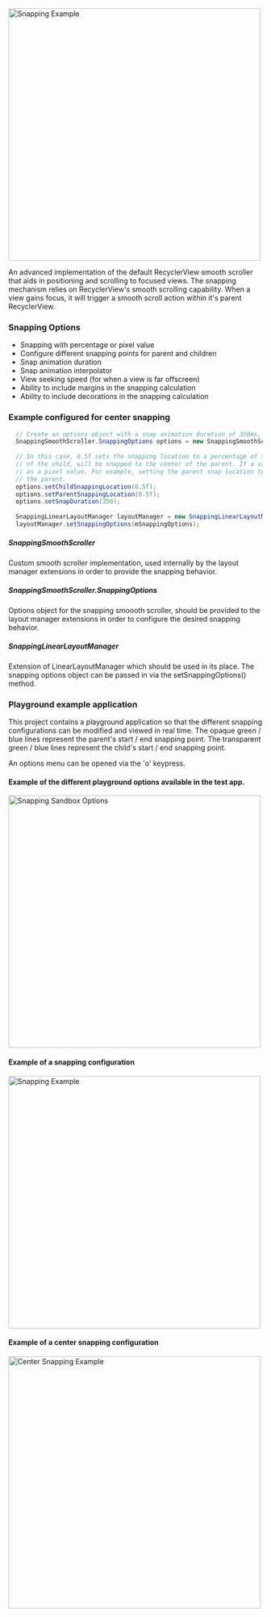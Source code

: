 <img src="https://i.imgur.com/DRDsMGW.gif" alt="Snapping Example" width="500">

An advanced implementation of the default RecyclerView smooth scroller that aids in
positioning and scrolling to focused views. The snapping mechanism relies on RecyclerView's smooth scrolling capability. When a view gains focus, it will trigger a smooth scroll action within it's parent RecyclerView. 

### Snapping Options
- Snapping with percentage or pixel value
- Configure different snapping points for parent and children
- Snap animation duration
- Snap animation interpolator
- View seeking speed (for when a view is far offscreen)
- Ability to include margins in the snapping calculation
- Ability to include decorations in the snapping calculation

### Example configured for center snapping
```java
  // Create an options object with a snap animation duration of 350ms, and snap points configured to the center of the screen
  SnappingSmoothScroller.SnappingOptions options = new SnappingSmoothScroller.SnappingOptions();
  
  // In this case, 0.5f sets the snapping location to a percentage of the parent / children. Since both are set to 50%, the center
  // of the child, will be snapped to the center of the parent. If a value greater than 1.0 is used here, it will be calculated
  // as a pixel value. For example, setting the parent snap location to 150 would make the center of the child snap to 150px into
  // the parent.
  options.setChildSnappingLocation(0.5f);
  options.setParentSnappingLocation(0.5f);
  options.setSnapDuration(350);
  
  SnappingLinearLayoutManager layoutManager = new SnappingLinearLayoutManager(this, LinearLayoutManager.HORIZONTAL, false);
  layoutManager.setSnappingOptions(mSnappingOptions);
```
##### SnappingSmoothScroller
Custom smooth scroller implementation, used internally by the layout manager extensions in order to provide the snapping behavior.

##### SnappingSmoothScroller.SnappingOptions
Options object for the snapping smoooth scroller, should be provided to the layout manager extensions in order to configure the desired snapping behavior.

##### SnappingLinearLayoutManager
Extension of LinearLayoutManager which should be used in its place. The snapping options object can be passed in via the setSnappingOptions() method. 

### Playground example application
This project contains a playground application so that the different snapping configurations can be modified and viewed in real time. The opaque green / blue lines represent the parent's start / end snapping point. The transparent green / blue lines represent the child's start / end snapping point.

An options menu can be opened via the 'o' keypress.

#### Example of the different playground options available in the test app.
<img src="https://i.imgur.com/sglOqAR.png" alt="Snapping Sandbox Options" width="500">

#### Example of a snapping configuration
<img src="https://i.imgur.com/DRDsMGW.gif" alt="Snapping Example" width="500">

#### Example of a center snapping configuration
<img src="https://i.imgur.com/6WPFr4G.gif" alt="Center Snapping Example" width="500">
